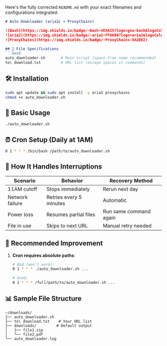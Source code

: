Here's the fully corrected `README.md` with your exact filenames and configurations integrated:

```markdown
# Auto Downloader (aria2c + ProxyChains)

![Bash](https://img.shields.io/badge/-Bash-4EAA25?logo=gnu-bash&logoColor=white) 
![aria2](https://img.shields.io/badge/-aria2-FF6600?logo=aria2&logoColor=white)
![ProxyChains](https://img.shields.io/badge/-ProxyChains-8A2BE2)

## 📂 File Specifications
```bash
auto_downloader.sh       # Main script (space-free name recommended)
to\ download.txt         # URL list (escape spaces in commands)
```

## 🛠️ Installation
```bash
sudo apt update && sudo apt install -y aria2 proxychains
chmod +x auto_downloader.sh
```

## 🚀 Basic Usage
```bash
./auto_downloader.sh
```

## ⏰ Cron Setup (Daily at 1AM)
```bash
0 1 * * * /bin/bash /path/to/auto_downloader.sh
```

## 🔄 How It Handles Interruptions
| Scenario          | Behavior                              | Recovery Method                     |
|-------------------|---------------------------------------|-------------------------------------|
| 11AM cutoff       | Stops immediately                     | Rerun next day                      |
| Network failure   | Retries every 5 minutes               | Automatic                           |
| Power loss        | Resumes partial files                 | Run same command again              |
| File in use       | Skips to next URL                     | Manual retry needed                 |

## 📝 Recommended Improvement

1. **Cron requires absolute paths**:
   ```bash
   # Bad (won't work):
   0 1 * * * ./auto_downloader.sh ...
   
   # Good:
   0 1 * * * /full/path/to/auto_downloader.sh ...
   ```

## 📊 Sample File Structure
```
~/downloads/
├── auto_downloader.sh
├── to\ download.txt    # Your URL list
├── downloads/         # Default output
│   ├── file1.zip
│   └── file2.pdf
└── auto_downloader.log
```
